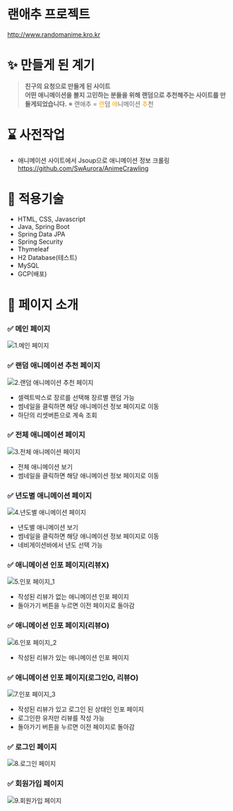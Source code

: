 # 랜애추 프로젝트
http://www.randomanime.kro.kr

# ✨ 만들게 된 계기
> **친구의 요청으로 만들게 된 사이트<br>
> 어떤 애니메이션을 볼지 고민하는 분들을 위해 랜덤으로 추천해주는 사이트를 만들게되었습니다.**
> ※ 랜애추  = <span style="color:orange">랜</span>덤 <span style="color:orange">애</span>니메이션 <span style="color:orange">추</span>천

# ⌛ 사전작업

- 애니메이션 사이트에서 Jsoup으로 애니메이션 정보 크롤링
  https://github.com/SwAurora/AnimeCrawling

# 🔧 적용기술

- HTML, CSS, Javascript
- Java, Spring Boot
- Spring Data JPA
- Spring Security
- Thymeleaf
- H2 Database(테스트)
- MySQL
- GCP(배포)

# 📒 페이지 소개

### ✅ 메인 페이지

![1.메인 페이지](README_IMG/main_page.png)

### ✅ 랜덤 애니메이션 추천 페이지
![2.랜덤 애니메이션 추천 페이지](README_IMG/random_page.png)

- 셀렉트박스로 장르를 선택해 장르별 랜덤 가능
- 썸네일을 클릭하면 해당 애니메이션 정보 페이지로 이동
- 하단의 리셋버튼으로 계속 조회

### ✅ 전체 애니메이션 페이지
![3.전체 애니메이션 페이지](README_IMG/all_page.png)

- 전체 애니메이션 보기
- 썸네일을 클릭하면 해당 애니메이션 정보 페이지로 이동

### ✅ 년도별 애니메이션 페이지
![4.년도별 애니메이션 페이지](README_IMG/year_page.png)

- 년도별 애니메이션 보기
- 썸네일을 클릭하면 해당 애니메이션 정보 페이지로 이동
- 네비게이션바에서 년도 선택 가능

### ✅ 애니메이션 인포 페이지(리뷰X)
![5.인포 페이지_1](README_IMG/info_page_1.png)

- 작성된 리뷰가 없는 애니메이션 인포 페이지
- 돌아가기 버튼을 누르면 이전 페이지로 돌아감

### ✅ 애니메이션 인포 페이지(리뷰O)
![6.인포 페이지_2](README_IMG/info_page_2.png)

- 작성된 리뷰가 있는 애니메이션 인포 페이지

### ✅ 애니메이션 인포 페이지(로그인O, 리뷰O)
![7.인포 페이지_3](README_IMG/info_page_3.png)

- 작성된 리뷰가 있고 로그인 된 상태인 인포 페이지
- 로그인한 유저만 리뷰를 작성 가능
- 돌아가기 버튼을 누르면 이전 페이지로 돌아감

### ✅ 로그인 페이지
![8.로그인 페이지](README_IMG/login_page.png)

### ✅ 회원가입 페이지
![9.회원가입 페이지](README_IMG/signUp_page.png)